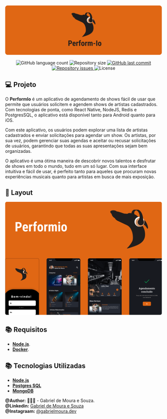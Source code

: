 <p align="center">
     <img src="./Design/banner.png"  />
</p>

<p align="center">
  <img alt="GitHub language count" src="https://img.shields.io/github/languages/count/gabrielmoura33/veggie-choice">

  <img alt="Repository size" src="https://img.shields.io/github/repo-size/gabrielmoura33/veggie-choice">
  
  <a href="https://github.com/gabrielmoura33/veggie-choice/commits/master">
    <img alt="GitHub last commit" src="https://img.shields.io/github/last-commit/gabrielmoura33/veggie-choice">
  </a>

  <a href="https://github.com/gabrielmoura33/veggie-choice/issues">
    <img alt="Repository issues" src="https://img.shields.io/github/issues/gabrielmoura33/veggie-choice">
  </a>

  <img alt="License" src="https://img.shields.io/badge/license-MIT-brightgreen">
</p>

## 💻 Projeto

O **PerformIo** é um aplicativo de agendamento de shows fácil de usar que permite que usuários solicitem e agendem shows de artistas cadastrados. Com tecnologias de ponta, como React Native, NodeJS, Redis e PostgresSQL, o aplicativo está disponível tanto para Android quanto para iOS.

Com este aplicativo, os usuários podem explorar uma lista de artistas cadastrados e enviar solicitações para agendar um show. Os artistas, por sua vez, podem gerenciar suas agendas e aceitar ou recusar solicitações de usuários, garantindo que todas as suas apresentações sejam bem organizadas.

O aplicativo é uma ótima maneira de descobrir novos talentos e desfrutar de shows em todo o mundo, tudo em um só lugar. Com sua interface intuitiva e fácil de usar, é perfeito tanto para aqueles que procuram novas experiências musicais quanto para artistas em busca de mais exposição.

## 🎨 Layout

<p align="center">
    <img alt="PerformIO" title="#PerformIO" src="/Design/Capa.png"/>
</p>

<!--
[![](https://img.shields.io/pypi/v/mvt)](https://pypi.org/project/mvt/)
[![Documentation Status](https://readthedocs.org/projects/mvt/badge/?version=latest)](https://docs.mvt.re/en/latest/?badge=latest)
[![CI](https://github.com/mvt-project/mvt/actions/workflows/python-package.yml/badge.svg)](https://github.com/mvt-project/mvt/actions/workflows/python-package.yml)
[![Downloads](https://pepy.tech/badge/mvt)](https://pepy.tech/project/mvt) -->

## :books: Requisitos

- [**Node.js**](https://nodejs.org/en/).
- [**Docker**](https://www.docker.com/).

## :books: Tecnologias Utilizadas

- [**Node.js**](https://nodejs.org/en/)
- [**Postgres SQL**](https://imagemagick.org/index.php)
- [**MongoDB**](https://stability.ai/blog/stable-diffusion-public-release)

<!--
## Usage

<!-- MVT provides two commands `mvt-ios` and `mvt-android`. [Check out the documentation to learn how to use them!](https://docs.mvt.re/) -->

<!-- ## License

The purpose of MVT is to facilitate the **_consensual forensic analysis_** of devices of those who might be targets of sophisticated mobile spyware attacks, especially members of civil society and marginalized communities. We do not want MVT to enable privacy violations of non-consenting individuals. In order to achieve this, MVT is released under its own license. [Read more here.](https://docs.mvt.re/en/latest/license/) -->

**@Author:** 👨🏾‍💻 - Gabriel de Moura e Souza. <br />
**@Linkedin:** [Gabriel de Moura e Souza](linkedin.com/in/gabriel-de-moura-e-souza/) <br />
**@Instagraam:** [@gabrielmoura.dev](https://www.instagram.com/gabrielmoura.dev/) <br />
